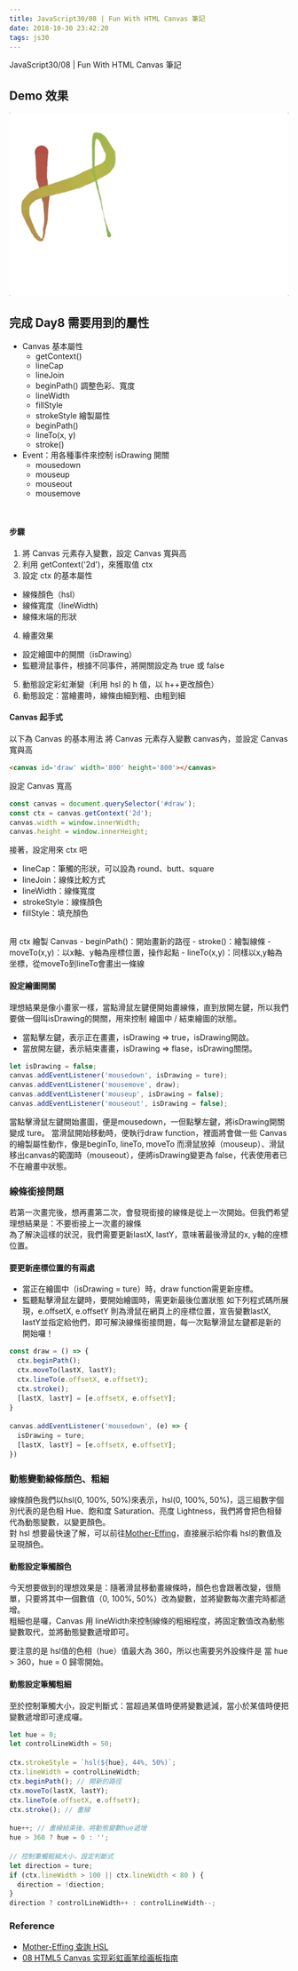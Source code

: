 ```yaml
---
title: JavaScript30/08 | Fun With HTML Canvas 筆記
date: 2018-10-30 23:42:20
tags: js30
---
```

JavaScript30/08 | Fun With HTML Canvas 筆記

## Demo 效果
![demo](https://github.com/Hazelwu2/JavaScript30/blob/master/day8-fun-with-html5-canvas/demo.gif?raw=true)
## 完成 Day8 需要用到的屬性
- Canvas
  基本屬性
  - getContext()
  - lineCap
  - lineJoin
  - beginPath()
  調整色彩、寬度
  - lineWidth
  - fillStyle
  - strokeStyle
  繪製屬性
  - beginPath()
  - lineTo(x, y)
  - stroke()
- Event：用各種事件來控制 isDrawing 開關
  - mousedown
  - mouseup
  - mouseout
  - mousemove
<br>

#### 步驟
1. 將 Canvas 元素存入變數，設定 Canvas 寬與高
2. 利用 getContext('2d')，來獲取值 ctx
3. 設定 ctx 的基本屬性
  - 線條顏色（hsl）
  - 線條寬度（lineWidth)
  - 線條末端的形狀
4. 繪畫效果
  - 設定繪圖中的開關（isDrawing）
  - 監聽滑鼠事件，根據不同事件，將開關設定為 true 或 false
5. 動態設定彩虹漸變（利用 hsl 的 h 值，以 h++更改顏色）
6. 動態設定：當繪畫時，線條由細到粗、由粗到細

#### Canvas 起手式
以下為 Canvas 的基本用法
將 Canvas 元素存入變數 canvas內，並設定 Canvas 寬與高
``` html
<canvas id='draw' width='800' height='800'></canvas>
```

設定 Canvas 寬高

``` js
const canvas = document.querySelector('#draw');
const ctx = canvas.getContext('2d');
canvas.width = window.innerWidth;
canvas.height = window.innerHeight;
```
接著，設定用來 ctx 吧
- lineCap：筆觸的形狀，可以設為 round、butt、square
- lineJoin：線條比較方式
- lineWidth：線條寬度
- strokeStyle：線條顏色
- fillStyle：填充顏色
<br>
用 ctx 繪製 Canvas
- beginPath()：開始畫新的路徑 
- stroke()：繪製線條
- moveTo(x,y)：以x軸、y軸為座標位置，操作起點
- lineTo(x,y)：同樣以x,y軸為坐標，從moveTo到lineTo會畫出一條線

#### 設定繪圖開關
理想結果是像小畫家一樣，當點滑鼠左鍵便開始畫線條，直到放開左鍵，所以我們要做一個叫isDrawing的開關，用來控制 繪圖中 / 結束繪圖的狀態。
<br>
- 當點擊左鍵，表示正在畫畫，isDrawing => true，isDrawing開啟。
- 當放開左鍵，表示結束畫畫，isDrawing => flase，isDrawing關閉。

``` js
let isDrawing = false;
canvas.addEventListener('mousedown', isDrawing = ture);
canvas.addEventListener('mousemove', draw);
canvas.addEventListener('mouseup', isDrawing = false);
canvas.addEventListener('mouseout', isDrawing = false);
```
當點擊滑鼠左鍵開始畫圖，便是mousedown，一但點擊左鍵，將isDrawing開關變成 ture。
當滑鼠開始移動時，便執行draw function，裡面將會做一些 Canvas的繪製屬性動作，像是beginTo, lineTo, moveTo
而滑鼠放掉（mouseup）、滑鼠移出canvas的範圍時（mouseout），便將isDrawing變更為 false，代表使用者已不在繪畫中狀態。
<br>
### 線條銜接問題
若第一次畫完後，想再畫第二次，會發現銜接的線條是從上一次開始。但我們希望理想結果是：不要銜接上一次畫的線條
<br>
為了解決這樣的狀況，我們需要更新lastX, lastY，意味著最後滑鼠的x, y軸的座標位置。
#### 要更新座標位置的有兩處
- 當正在繪圖中（isDrawing = ture）時，draw function需更新座標。
- 監聽點擊滑鼠左鍵時，要開始繪圖時，需更新最後位置狀態
如下列程式碼所展現，e.offsetX, e.offsetY 則為滑鼠在網頁上的座標位置，宣告變數lastX, lastY並指定給他們，即可解決線條銜接問題，每一次點擊滑鼠左鍵都是新的開始囉！

``` js
const draw = () => {
  ctx.beginPath();
  ctx.moveTo(lastX, lastY);
  ctx.lineTo(e.offsetX, e.offsetY);
  ctx.stroke();
  [lastX, lastY] = [e.offsetX, e.offsetY];
}

canvas.addEventListener('mousedown', (e) => {
  isDrawing = ture;
  [lastX, lastY] = [e.offsetX, e.offsetY];
})
```
### 動態變動線條顏色、粗細
線條顏色我們以hsl(0, 100%, 50%)來表示，hsl(0, 100%, 50%)，這三組數字個別代表的是色相 Hue、飽和度 Saturation、亮度 Lightness，我們將會把色相替代為動態變數，以變更顏色。
<br>
對 hsl 想要最快速了解，可以前往[Mother-Effing](http://mothereffinghsl.com/)，直接展示給你看 hsl的數值及呈現顏色。

#### 動態設定筆觸顏色
今天想要做到的理想效果是：隨著滑鼠移動畫線條時，顏色也會跟著改變，很簡單，只要將其中一個數值（0, 100%, 50%）改為變數，並將變數每次畫完時都遞增。
<br>
粗細也是囉，Canvas 用 lineWidth來控制線條的粗細程度，將固定數值改為動態變數取代，並將動態變數遞增即可。

要注意的是 hsl值的色相（hue）值最大為 360，所以也需要另外設條件是 當 hue > 360，hue = 0 歸零開始。
<br>
#### 動態設定筆觸粗細
至於控制筆觸大小，設定判斷式：當超過某值時便將變數遞減，當小於某值時便把變數遞增即可達成囉。

``` js
let hue = 0;
let controlLineWidth = 50;

ctx.strokeStyle = `hsl(${hue}, 44%, 50%)`;
ctx.lineWidth = controlLineWidth;
ctx.beginPath(); // 開新的路徑
ctx.moveTo(lastX, lastY);
ctx.lineTo(e.offsetX, e.offsetY);
ctx.stroke(); // 畫線

hue++; // 畫線結束後，將動態變數hue遞增
hue > 360 ? hue = 0 : ''; 

// 控制筆觸粗細大小，設定判斷式
let direction = ture;
if (ctx.lineWidth > 100 || ctx.lineWidth < 80 ) {
  direction = !diection;
}
direction ? controlLineWidth++ : controlLineWidth--;

```
### Reference
- [Mother-Effing 查詢 HSL](http://mothereffinghsl.com/)
- [08 HTML5 Canvas 实现彩虹画笔绘画板指南](https://github.com/soyaine/JavaScript30/tree/master/08%20-%20Fun%20with%20HTML5%20Canvas)